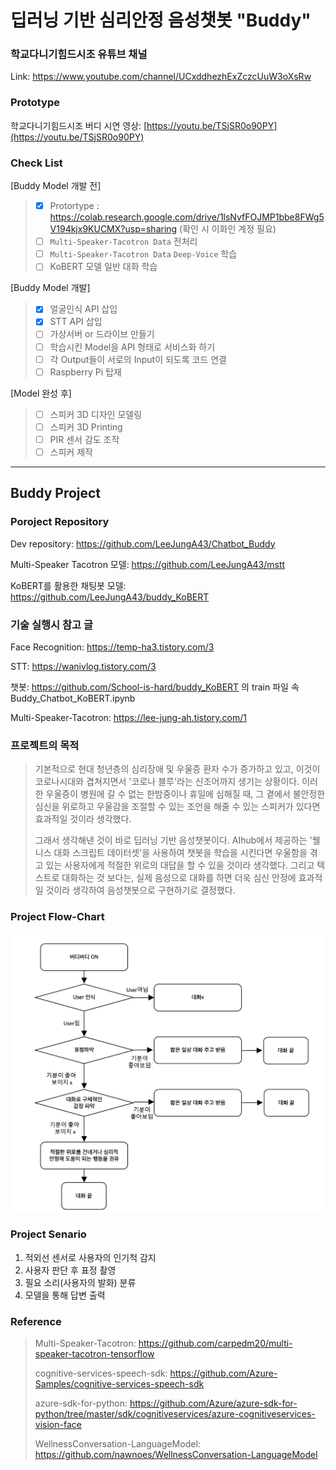# 딥러닝 기반 심리안정 음성챗봇 "Buddy"

### 학교다니기힘드시조 유튜브 채널
Link: https://www.youtube.com/channel/UCxddhezhExZczcUuW3oXsRw

### Prototype
학교다니기힘드시조 버디 시연 영상: [https://youtu.be/TSjSR0o90PY](https://youtu.be/TSjSR0o90PY) 

### Check List
[Buddy Model 개발 전]
> - [x] Protortype : https://colab.research.google.com/drive/1lsNvfFOJMP1bbe8FWg5V194kjx9KUCMX?usp=sharing (확인 시 이화인 계정 필요)
> - [ ] `Multi-Speaker-Tacotron Data` 전처리
> - [ ] `Multi-Speaker-Tacotron Data` `Deep-Voice` 학습
> - [ ] KoBERT 모델 일반 대화 학습

[Buddy Model 개발]
> - [x] 얼굴인식 API 삽입
> - [x] STT API 삽입
> - [ ] 가상서버 or 드라이브 만들기
> - [ ] 학습시킨 Model을 API 형태로 서비스화 하기
> - [ ] 각 Output들이 서로의 Input이 되도록 코드 연결 
> - [ ] Raspberry Pi 탑재

[Model 완성 후]
> - [ ] 스피커 3D 디자인 모델링
> - [ ] 스피커 3D Printing
> - [ ] PIR 센서 감도 조작
> - [ ] 스피커 제작

---
Buddy Project
----------------------

### Poroject Repository

Dev repository: https://github.com/LeeJungA43/Chatbot_Buddy

Multi-Speaker Tacotron 모델: https://github.com/LeeJungA43/mstt

KoBERT를 활용한 채팅봇 모델: https://github.com/LeeJungA43/buddy_KoBERT

### 기술 실행시 참고 글

Face Recognition: https://temp-ha3.tistory.com/3 

STT: https://wanivlog.tistory.com/3 

챗봇: https://github.com/School-is-hard/buddy_KoBERT 의 train 파일 속 Buddy_Chatbot_KoBERT.ipynb

Multi-Speaker-Tacotron: https://lee-jung-ah.tistory.com/1

### 프로젝트의 목적

>기본적으로 현대 청년층의 심리장애 및 우울증 환자 수가 증가하고 있고, 이것이 코로나시대와 겹쳐지면서 '코로나 블루'라는 신조어까지 생기는 상황이다. 이러한 우울증이 병원에 갈 수 없는 한밤중이나 휴일에 심해질 때, 그 곁에서 불안정한 심신을 위로하고 우울감을 조절할 수 있는 조언을 해줄 수 있는 스피커가 있다면 효과적일 것이라 생각했다.
>
>그래서 생각해낸 것이 바로 딥러닝 기반 음성챗봇이다. AIhub에서 제공하는 '웰니스 대화 스크립트 데이터셋'을 사용하여 챗봇을 학습을 시킨다면 우울함을 겪고 있는 사용자에게 적절한 위로의 대답을 할 수 있을 것이라 생각했다. 그리고 텍스트로 대화하는 것 보다는, 실제 음성으로 대화를 하면 더욱 심신 안정에 효과적일 것이라 생각하여 음성챗봇으로 구현하기로 결정했다.


### Project Flow-Chart

![ex_screenshot](./img/flow-chart.png)


### Project Senario

1. 적외선 센서로 사용자의 인기척 감지
2. 사용자 판단 후 표정 촬영
3. 필요 소리(사용자의 발화) 분류
4. 모델을 통해 답변 출력

### Reference

>Multi-Speaker-Tacotron: https://github.com/carpedm20/multi-speaker-tacotron-tensorflow
>
>cognitive-services-speech-sdk: https://github.com/Azure-Samples/cognitive-services-speech-sdk
>
>azure-sdk-for-python: https://github.com/Azure/azure-sdk-for-python/tree/master/sdk/cognitiveservices/azure-cognitiveservices-vision-face
>
>WellnessConversation-LanguageModel: https://github.com/nawnoes/WellnessConversation-LanguageModel


